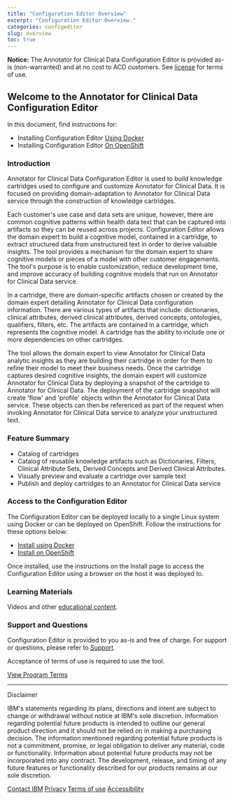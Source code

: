 ```yaml
---
title: "Configuration Editor Overview"
excerpt: "Configuration Editor Overview."
categories: configeditor
slug: overview
toc: true
---
```

<!-- ---

copyright:
  years: 2022
lastupdated: "2022-09-13"

keywords: annotator clinical data, clinical data, annotation

subcollection: wh-acd

--- -->

<!-- # Overview -->

**Notice:** The Annotator for Clinical Data Configuration Editor is provided as-is (non-warranted) and at no cost to ACD customers.   See [license](https://www14.software.ibm.com/cgi-bin/weblap/lap.pl?li_formnum=L-KMNL-BTV7T4) for terms of use.

## Welcome to the Annotator for Clinical Data Configuration Editor

In this document, find instructions for:
- Installing Configuration Editor [Using Docker](/configeditor/download_docker/)
- Installing Configuration Editor [On OpenShift](/configeditor/download_openshift)

### Introduction
Annotator for Clinical Data Configuration Editor is used to build knowledge cartridges used to configure and customize Annotator for Clinical Data.  It is focused on providing domain-adaptation to Annotator for Clinical Data service through the construction of knowledge cartridges.

Each customer's use case and data sets are unique, however, there are common cognitive patterns within health data text that can be captured into artifacts so they can be reused across projects. Configuration Editor allows the domain expert to build a cognitive model, contained in a cartridge, to extract structured data from unstructured text in order to derive valuable insights. The tool provides a mechanism for the domain expert to share cognitive models or pieces of a model with other customer engagements. The tool's purpose is to enable customization, reduce development time, and improve accuracy of building cognitive models that run on Annotator for Clinical Data service.

In a cartridge, there are domain-specific artifacts chosen or created by the domain expert detailing Annotator for Clinical Data configuration information. There are various types of artifacts that include: dictionaries, clinical attributes, derived clinical attributes, derived concepts, ontologies, qualifiers, filters, etc. The artifacts are contained in a cartridge, which represents the cognitive model. A cartridge has the ability to include one or more dependencies on other cartridges.

The tool allows the domain expert to view Annotator for Clinical Data analytic insights as they are building their cartridge in order for them to refine their model to meet their business needs. Once the cartridge captures desired cognitive insights, the domain expert will customize Annotator for Clinical Data by deploying a snapshot of the cartridge to Annotator for Clinical Data. The deployment of the cartridge snapshot will create 'flow' and 'profile' objects within the Annotator for Clinical Data service. These objects can then be referenced as part of the request when invoking Annotator for Clinical Data service to analyze your unstructured text.

### Feature Summary
- Catalog of cartridges
- Catalog of reusable knowledge artifacts such as Dictionaries, Filters, Clinical Attribute Sets, Derived Concepts and Derived Clinical Attributes.
- Visually preview and evaluate a cartridge over sample text
- Publish and deploy cartridges to an Annotator for Clinical Data service

### Access to the Configuration Editor
The Configuration Editor can be deployed locally to a single Linux system using Docker or can be deployed on OpenShift.  Follow the instructions for these options below:
- [Install using Docker](/configeditor/download_docker/)
- [Install on OpenShift](/configeditor/download_openshift)

Once installed, use the instructions on the Install page to access the Configuration Editor using a browser on the host it was deployed to.

### Learning Materials
Videos and other [educational content](/configeditor/learning_materials).

### Support and Questions
Configuration Editor is provided to you as-is and free of charge.  For support or questions, please refer to [Support](/support/support/).

Acceptance of terms of use is required to use the tool.

[View Program Terms](https://www14.software.ibm.com/cgi-bin/weblap/lap.pl?li_formnum=L-KMNL-BTV7T4)

<p></p>

---

Disclaimer

IBM's statements regarding its plans, directions and intent are subject to change or withdrawal without notice at IBM's sole discretion. Information regarding potential future products is intended to outline our general product direction and it should not be relied on in making a purchasing decision. The information mentioned regarding potential future products is not a commitment, promise, or legal obligation to deliver any material, code or functionality. Information about potential future products may not be incorporated into any contract. The development, release, and timing of any future features or functionality described for our products remains at our sole discretion.

[Contact IBM](https://www.ibm.com/contact/us/en/)
[Privacy](https://www.ibm.com/us-en/privacy)
[Terms of use](https://www.ibm.com/legal)
[Accessibility](https://www.ibm.com/able/)
